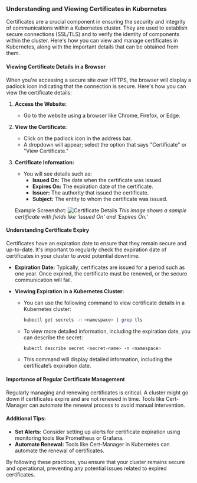 ### Understanding and Viewing Certificates in Kubernetes

Certificates are a crucial component in ensuring the security and integrity of communications within a Kubernetes cluster. They are used to establish secure connections (SSL/TLS) and to verify the identity of components within the cluster. Here's how you can view and manage certificates in Kubernetes, along with the important details that can be obtained from them.

#### Viewing Certificate Details in a Browser

When you're accessing a secure site over HTTPS, the browser will display a padlock icon indicating that the connection is secure. Here's how you can view the certificate details:

1. **Access the Website:**
   - Go to the website using a browser like Chrome, Firefox, or Edge.

2. **View the Certificate:**
   - Click on the padlock icon in the address bar.
   - A dropdown will appear; select the option that says "Certificate" or "View Certificate."

3. **Certificate Information:**
   - You will see details such as:
     - **Issued On:** The date when the certificate was issued.
     - **Expires On:** The expiration date of the certificate.
     - **Issuer:** The authority that issued the certificate.
     - **Subject:** The entity to whom the certificate was issued.

   Example Screenshot:
   ![Certificate Details](https://i.imgur.com/6yNfw7y.png) 
   *This image shows a sample certificate with fields like 'Issued On' and 'Expires On.'*

#### Understanding Certificate Expiry

Certificates have an expiration date to ensure that they remain secure and up-to-date. It's important to regularly check the expiration date of certificates in your cluster to avoid potential downtime.

- **Expiration Date:** Typically, certificates are issued for a period such as one year. Once expired, the certificate must be renewed, or the secure communication will fail.

- **Viewing Expiration in a Kubernetes Cluster:**
   - You can use the following command to view certificate details in a Kubernetes cluster:
     ```bash
     kubectl get secrets -n <namespace> | grep tls
     ```
   - To view more detailed information, including the expiration date, you can describe the secret:
     ```bash
     kubectl describe secret <secret-name> -n <namespace>
     ```
   - This command will display detailed information, including the certificate’s expiration date.

#### Importance of Regular Certificate Management

Regularly managing and renewing certificates is critical. A cluster might go down if certificates expire and are not renewed in time. Tools like Cert-Manager can automate the renewal process to avoid manual intervention.

#### Additional Tips:

- **Set Alerts:** Consider setting up alerts for certificate expiration using monitoring tools like Prometheus or Grafana.
- **Automate Renewal:** Tools like Cert-Manager in Kubernetes can automate the renewal of certificates.

By following these practices, you ensure that your cluster remains secure and operational, preventing any potential issues related to expired certificates.
